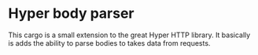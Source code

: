 # Hyper body parser

This cargo is a small extension to the great Hyper HTTP library. It basically is
adds the ability to parse bodies to takes data from requests.